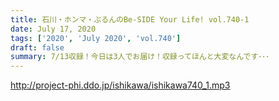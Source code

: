 ```yaml
---
title: 石川・ホンマ・ぶるんのBe-SIDE Your Life! vol.740-1
date: July 17, 2020
tags: ['2020', 'July 2020', 'vol.740']
draft: false
summary: 7/13収録！今日は3人でお届け！収録ってほんと大変なんです･･･
---
```


http://project-phi.ddo.jp/ishikawa/ishikawa740_1.mp3